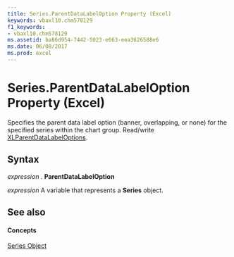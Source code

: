 ```yaml
---
title: Series.ParentDataLabelOption Property (Excel)
keywords: vbaxl10.chm578129
f1_keywords:
- vbaxl10.chm578129
ms.assetid: ba86d954-7442-5023-e663-eea3626588e6
ms.date: 06/08/2017
ms.prod: excel
---
```



# Series.ParentDataLabelOption Property (Excel)

Specifies the parent data label option (banner, overlapping, or none) for the specified series within the chart group. Read/write [XLParentDataLabelOptions](Excel.xlparentdatalabeloptions.md).


## Syntax

 _expression_ . **ParentDataLabelOption**

 _expression_ A variable that represents a **Series** object.


## See also


#### Concepts


[Series Object](Excel.Series(objec).md)

